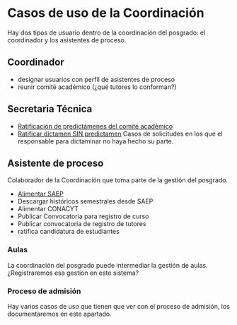 # Casos de uso de la Coordinación

Hay dos tipos de usuario dentro de la coordinación del posgrado: el
coordinador y los asistentes de proceso.


## Coordinador

- designar usuarios con perfil de asistentes de proceso
- reunir comité académico (¿qué tutores lo conforman?)

## Secretaria Técnica

- [Ratificación de predictámenes del comité académico](ratificacion_predictamenes.md)
- [Ratificar dictamen SIN predictamen](dicaminar.md)
Casos de solicitudes en los que el responsable para dictaminar no haya hecho su parte.

## Asistente de proceso

Colaborador de la Coordinación que toma parte de la gestión del
posgrado.

- [Alimentar SAEP](alimentar_saep.md)
- Descargar históricos semestrales desde SAEP
- Alimentar CONACYT
- Publicar Convocatoria para registro de curso
- Publicar convocatoria de registro de tutores
- ratifica candidatura de estudiantes

### Aulas

La coordinación del posgrado puede intermediar la gestión de aulas. ¿Registraremos esa gestión en este sistema?

### Proceso de admisión

Hay varios casos de uso que tienen que ver con el proceso de admisión, los documentaremos en este apartado.
